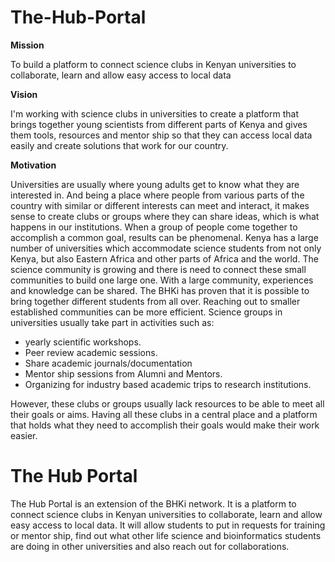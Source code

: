 # The-Hub-Portal 

**Mission** 

To build a platform to connect science clubs in Kenyan universities to collaborate, learn and allow easy access to local data

**Vision**

I'm working with science clubs in universities to create a platform that brings together young scientists from different parts of Kenya and gives them tools, resources and mentor ship so that they can access local data easily and create solutions that work for our country.

**Motivation**

Universities are usually where young adults get to know what they are interested in. And being a place where people from various parts of the country with similar or different interests can meet and interact, it makes sense to create clubs or groups where they can share ideas, which is what happens in our institutions. When a group of people come together to accomplish a common goal, results can be phenomenal. 
Kenya has a large number of universities which accommodate science students from not only Kenya, but also Eastern Africa and other parts of Africa and the world. The science community is growing and there is need to connect these small communities to build one large one. With a large community, experiences and knowledge can be shared. The BHKi has proven that it is possible to bring together different students from all over. Reaching out to smaller established communities can be more efficient. 
Science groups in universities usually take part in activities such as:
<ul>
<li>yearly scientific workshops. </li>
<li>Peer review academic sessions.</li>
<li>Share academic journals/documentation</li>
<li>Mentor ship sessions from Alumni and Mentors.</li>
<li>Organizing for industry based academic trips to research institutions.</li>
</ul>

However, these clubs or groups usually lack resources to be able to meet all their goals or aims. Having all these clubs in a central place and a platform that holds what they need to accomplish their goals would make their work easier. 

<h1> The Hub Portal </h1>
The Hub Portal is an extension of the BHKi network. It is a platform to connect science clubs in Kenyan universities to collaborate, learn and allow easy access to local data. It will allow students to put in requests for training or mentor ship, find out what other life science and bioinformatics students are doing in other universities and also reach out for collaborations. 

